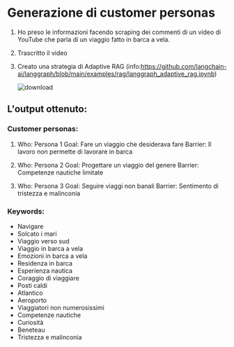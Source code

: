 # Generazione di customer personas

1. Ho preso le informazioni facendo scraping dei commenti di un video di YouTube che parla di un viaggio fatto in barca a vela.
2. Trascritto il video
3. Creato una strategia di Adaptive RAG (info:https://github.com/langchain-ai/langgraph/blob/main/examples/rag/langgraph_adaptive_rag.ipynb)

   ![download](https://github.com/user-attachments/assets/0b685abe-afb2-4d0c-a5f5-70408a00d470)


## L'output ottenuto:

### Customer personas:

1. Who: Persona 1
   Goal: Fare un viaggio che desiderava fare
   Barrier: Il lavoro non permette di lavorare in barca

2. Who: Persona 2
   Goal: Progettare un viaggio del genere
   Barrier: Competenze nautiche limitate

3. Who: Persona 3
   Goal: Seguire viaggi non banali
   Barrier: Sentimento di tristezza e malinconia

### Keywords:
- Navigare
- Solcato i mari
- Viaggio verso sud
- Viaggio in barca a vela
- Emozioni in barca a vela
- Residenza in barca
- Esperienza nautica
- Coraggio di viaggiare
- Posti caldi
- Atlantico
- Aeroporto
- Viaggiatori non numerosissimi
- Competenze nautiche
- Curiosità
- Beneteau
- Tristezza e malinconia
